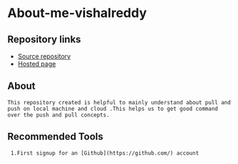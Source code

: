 # About-me-vishalreddy
## Repository links
* [Source repository](https://vishalreddy114.github.io/About-me-vishalreddy/.)
* [Hosted page](https://github.com/Vishalreddy114/About-me-vishalreddy)
## About
    This repository created is helpful to mainly understand about pull and push on local machine and cloud .This helps us to get good command over the push and pull concepts.
## Recommended Tools
     1.First signup for an [Github](https://github.com/) account